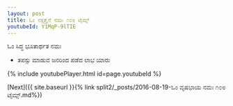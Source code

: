 ```yaml
---
layout: post
title: ಓಂ ನಕ್ಷತ್ರೈನೆ ನಮಃ ೧೦೮ ಟೈಮ್ಸ್
youtubeId: Y1MqP-9lTIE
---
```

 
 
 ಓಂ ಸಿದ್ಧ ಭೂತಾರ್ಥತ ನಮಃ  
 
 -  ತಪಸ್ಸು ಮಾಡುವ ಜನರಿಂದ ಪಡೆದ ಲಾಭ ಯಾರು 
 
  
 
  
 
 
 
 
 
 


{% include youtubePlayer.html id=page.youtubeId %}
 
[Next]({{ site.baseurl }}{% link  split2/_posts/2016-08-19-ಓಂ ವೃಷಭಾಯ ನಮಃ ೧೦೮ ಟೈಮ್ಸ್.md%})
 
